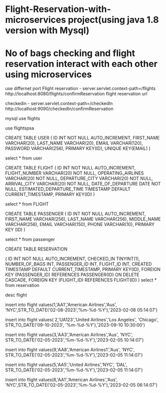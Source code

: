# Flight-Reservation-with-microservices project(using java 1.8 version with Mysql)
# No of bags checking and flight reservation interact with each other using microservices
use differnet port
Flight reservation - server.servlet.context-path=/flights
http://localhost:8080/flights/confirmReservation flight reservation url

checkedin - server.servlet.context-path=/checkedIn
http://localhost:9090/checkedIn/confirmReservation


mysql
use flights

use flightspsa

CREATE TABLE USER
(
ID INT NOT NULL AUTO_INCREMENT,
FIRST_NAME VARCHAR(20),
LAST_NAME VARCHAR(20),
EMAIL VARCHAR(120),
PASSWORD VARCHAR(256),
PRIMARY KEY(ID),
UNIQUE KEY(EMAIL)
)

select * from user

CREATE TABLE FLIGHT
(
ID INT NOT NULL AUTO_INCREMENT,
FLIGHT_NUMBER VARCHAR(20) NOT NULL,
OPERATING_AIRLINES VARCHAR(20) NOT NULL,
DEPARTURE_CITY VARCHAR(20) NOT NULL,
ARRIVAL_CITY VARCHAR(20) NOT NULL,
DATE_OF_DEPARTURE DATE NOT NULL,
ESTIMATED_DEPARTURE_TIME TIMESTAMP DEFAULT CURRENT_TIMESTAMP,
PRIMARY KEY(ID)
)

select * from FLIGHT
   
CREATE TABLE PASSENGER
(
ID      INT NOT NULL AUTO_INCREMENT,
FIRST_NAME VARCHAR(256),
LAST_NAME VARCHAR(256),
MIDDLE_NAME VARCHAR(256),
EMAIL VARCHAR(150),
PHONE VARCHAR(10),
PRIMARY KEY (ID)
)

select * from passenger

CREATE TABLE RESERVATION

(
ID INT NOT NULL AUTO_INCREMENT,
CHECKED_IN TINYINT(1),
NUMBER_OF_BAGS INT,
PASSENGER_ID INT,
FLIGHT_ID INT,
CREATED TIMESTAMP DEFAULT CURRENT_TIMESTAMP,
PRIMARY KEY(ID),
FOREIGN KEY (PASSENGER_ID) REFERENCES PASSENGER(ID) ON DELETE CASCADE,
FOREIGN KEY (FLIGHT_ID) REFERENCES FLIGHT(ID)
)
 select * from reservation
 
 desc flight
 
 insert into flight values(1,'AA1','American Airlines','Aus',
'NYC',STR_TO_DATE('02-08-2023','%m-%d-%Y'),'2023-02-08 05:14:07')

insert into flight values( 2,'UA123','United Airlines','Los Angeles',
'Chicago',  STR_TO_DATE('09-10-2023', '%m-%d-%Y'),'2023-09-10 10:30:00')

insert into flight values(3,'AA3','American Airlines','Aus',
'NYC', STR_TO_DATE('02-05-2023','%m-%d-%Y'),'2023-02-05 10:14:07')

insert into flight values(9,'AA8','American Airlines1','Aus',
'NYC', STR_TO_DATE('02-05-2023','%m-%d-%Y'),'2023-02-05 11:14:07')

insert into flight values(5,'AA5','United Airlines','NYC',
'DAL', STR_TO_DATE('02-05-2023','%m-%d-%Y'),'2023-02-05 11:14:07')

insert into flight values(6,'AA1','American Airlines','Aus',
'NYC',STR_TO_DATE('02-05-2023','%m-%d-%Y'),'2023-02-05 06:14:07')
